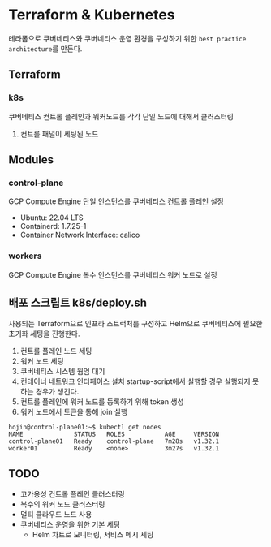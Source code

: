 # Terraform & Kubernetes
테라폼으로 쿠버네티스와 쿠버네티스 운영 환경을 구성하기 위한 `best practice architecture`를 만든다.
## Terraform
### k8s
쿠버네티스 컨트롤 플레인과 워커노드를 각각 단일 노드에 대해서 클러스터링
1. 컨트롤 패널이 세팅된 노드 

## Modules
### control-plane
GCP Compute Engine 단일 인스턴스를 쿠버네티스 컨트롤 플레인 설정
- Ubuntu: 22.04 LTS
- Containerd: 1.7.25-1
- Container Network Interface: calico

### workers
GCP Compute Engine 복수 인스턴스를 쿠버네티스 워커 노드로 설정


## 배포 스크립트 k8s/deploy.sh
사용되는 Terraform으로 인프라 스트럭처를 구성하고 Helm으로 쿠버네티스에 필요한 초기화 세팅을 진행한다.

1. 컨트롤 플레인 노드 세팅
2. 워커 노드 세팅
3. 쿠버네티스 시스템 웜엄 대기
3. 컨테이너 네트워크 인터페이스 설치
    startup-script에서 실행할 경우 실행되지 못하는 경우가 생긴다.
4. 컨트롤 플레인에 워커 노드를 등록하기 위해 token 생성
5. 워커 노드에서 토큰을 통해 join 실행

```
hojin@control-plane01:~$ kubectl get nodes
NAME              STATUS   ROLES           AGE     VERSION
control-plane01   Ready    control-plane   7m28s   v1.32.1
worker01          Ready    <none>          3m27s   v1.32.1
```

## TODO
- 고가용성 컨트롤 플레인 클러스터링
- 복수의 워커 노드 클러스터링
- 멀티 클라우드 노드 사용
- 쿠버네티스 운영을 위한 기본 세팅
    - Helm 차트로 모니터링, 서비스 메시 세팅